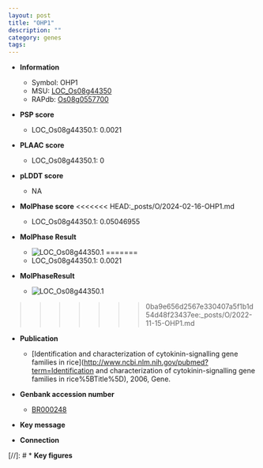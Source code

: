 ```yaml
---
layout: post
title: "OHP1"
description: ""
category: genes
tags: 
---
```


* **Information**  
    + Symbol: OHP1  
    + MSU: [LOC_Os08g44350](http://rice.plantbiology.msu.edu/cgi-bin/ORF_infopage.cgi?orf=LOC_Os08g44350)  
    + RAPdb: [Os08g0557700](http://rapdb.dna.affrc.go.jp/viewer/gbrowse_details/irgsp1?name=Os08g0557700)  

* **PSP score**  
    + LOC_Os08g44350.1: 0.0021 

* **PLAAC score**  
    + LOC_Os08g44350.1: 0 

* **pLDDT score**
    + NA


* **MolPhase score**
<<<<<<< HEAD:_posts/O/2024-02-16-OHP1.md
    + LOC_Os08g44350.1: 0.05046955

* **MolPhase Result**
    + ![LOC_Os08g44350.1](https://304243504.github.io/Pictures/LOC_Os08g/LOC_Os08g44350.1.png)
=======
    + LOC_Os08g44350.1: 0.0021

* **MolPhaseResult**
    + ![LOC_Os08g44350.1](https://ricepsp.github.io/pictures/LOC_Os08g/LOC_Os08g44350.1.png)
>>>>>>> 0ba9e656d2567e330407a5f1b1d54d48f23437ee:_posts/O/2022-11-15-OHP1.md

* **Publication**  
    + [Identification and characterization of cytokinin-signalling gene families in rice](http://www.ncbi.nlm.nih.gov/pubmed?term=Identification and characterization of cytokinin-signalling gene families in rice%5BTitle%5D), 2006, Gene.

* **Genbank accession number**  
    + [BR000248](http://www.ncbi.nlm.nih.gov/nuccore/BR000248)

* **Key message**  

* **Connection**  

[//]: # * **Key figures**  



